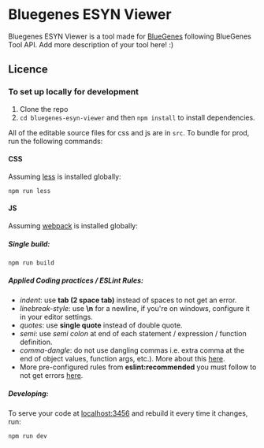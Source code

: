 #  Bluegenes ESYN Viewer

Bluegenes ESYN Viewer is a tool made for [BlueGenes](http://bluegenes.apps.intermine.org) following BlueGenes Tool API.
Add more description of your tool here! :)

## Licence


### To set up locally for development

1. Clone the repo
2. `cd bluegenes-esyn-viewer` and then `npm install` to install dependencies.

All of the editable source files for css and js are in `src`. To bundle for prod, run the following commands:

#### CSS

Assuming [less](http://lesscss.org/) is installed globally:

```
npm run less
```

#### JS

Assuming [webpack](https://webpack.js.org/) is installed globally:

##### Single build:
```
npm run build
```


##### Applied Coding practices / ESLint Rules:
- _indent_: use __tab (2 space tab)__ instead of spaces to not get an error.
- _linebreak-style_: use __\n__ for a newline, if you're on windows, configure it in your editor settings.
- _quotes_: use __single quote__ instead of double quote.
- _semi_: use _semi colon_ at end of each statement / expression / function definition.
- _comma-dangle_: do not use dangling commas i.e. extra comma at the end of object values, function args, etc.). More about this [here](https://eslint.org/docs/rules/comma-dangle).
- More pre-configured rules from __eslint:recommended__ you must follow to not get errors [here](https://eslint.org/docs/rules/).

##### Developing:
To serve your code at [localhost:3456](http://localhost:3456) and rebuild it every time it changes, run:


```bash
npm run dev
```
